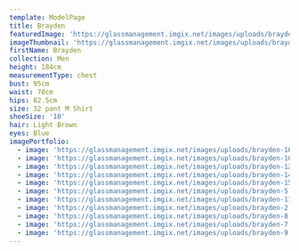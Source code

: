```yaml
---
template: ModelPage
title: Brayden
featuredImage: 'https://glassmanagement.imgix.net/images/uploads/brayden-1.jpg'
imageThumbnail: 'https://glassmanagement.imgix.net/images/uploads/brayden-16.jpg'
firstName: Brayden
collection: Men
height: 184cm
measurementType: chest
bust: 95cm
waist: 78cm
hips: 82.5cm
size: 32 pant M Shirt
shoeSize: '10'
hair: Light Brown
eyes: Blue
imagePortfolio:
  - image: 'https://glassmanagement.imgix.net/images/uploads/brayden-16.jpg'
  - image: 'https://glassmanagement.imgix.net/images/uploads/brayden-10.jpg'
  - image: 'https://glassmanagement.imgix.net/images/uploads/brayden-12.jpg'
  - image: 'https://glassmanagement.imgix.net/images/uploads/brayden-14.jpg'
  - image: 'https://glassmanagement.imgix.net/images/uploads/brayden-15.jpg'
  - image: 'https://glassmanagement.imgix.net/images/uploads/brayden-5.jpg'
  - image: 'https://glassmanagement.imgix.net/images/uploads/brayden-11.jpg'
  - image: 'https://glassmanagement.imgix.net/images/uploads/brayden-2.jpg'
  - image: 'https://glassmanagement.imgix.net/images/uploads/brayden-8.jpg'
  - image: 'https://glassmanagement.imgix.net/images/uploads/brayden-7.jpg'
  - image: 'https://glassmanagement.imgix.net/images/uploads/brayden-9.jpg'
---
```


